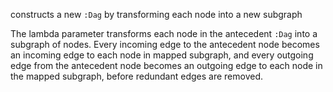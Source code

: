 constructs a new `:Dag` by transforming each node into a new subgraph

The lambda parameter transforms each node in the antecedent `:Dag` into a subgraph of nodes. Every incoming edge
to the antecedent node becomes an incoming edge to each node in mapped subgraph, and every outgoing edge from
the antecedent node becomes an outgoing edge to each node in the mapped subgraph, before redundant edges are
removed.
